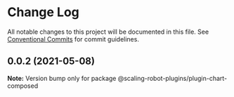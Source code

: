 # Change Log

All notable changes to this project will be documented in this file.
See [Conventional Commits](https://conventionalcommits.org) for commit guidelines.

## 0.0.2 (2021-05-08)

**Note:** Version bump only for package @scaling-robot-plugins/plugin-chart-composed
